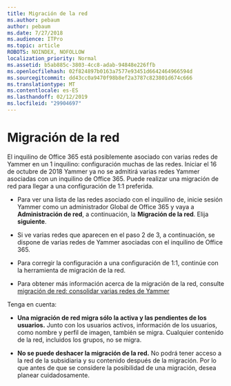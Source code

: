 ```yaml
---
title: Migración de la red
ms.author: pebaum
author: pebaum
ms.date: 7/27/2018
ms.audience: ITPro
ms.topic: article
ROBOTS: NOINDEX, NOFOLLOW
localization_priority: Normal
ms.assetid: b5ab885c-3803-4cc8-adab-94848e226ffb
ms.openlocfilehash: 02f824897b0163a7577e93451d6642464966594d
ms.sourcegitcommit: dd43cc0a9470f98b8ef2a3787c823801d674c666
ms.translationtype: MT
ms.contentlocale: es-ES
ms.lasthandoff: 02/12/2019
ms.locfileid: "29904697"
---
```

# <a name="network-migration"></a>Migración de la red

El inquilino de Office 365 está posiblemente asociado con varias redes de Yammer en un 1 inquilino: configuración muchas de las redes. Iniciar el 16 de octubre de 2018 Yammer ya no se admitirá varias redes Yammer asociadas con un inquilino de Office 365. Puede realizar una migración de red para llegar a una configuración de 1:1 preferida.
  
- Para ver una lista de las redes asociado con el inquilino de, inicie sesión Yammer como un administrador Global de Office 365 y vaya a **Administración de red**, a continuación, la **Migración de la red**. Elija **siguiente**.
    
- Si ve varias redes que aparecen en el paso 2 de 3, a continuación, se dispone de varias redes de Yammer asociadas con el inquilino de Office 365.
    
- Para corregir la configuración a una configuración de 1:1, continúe con la herramienta de migración de la red.
    
- Para obtener más información acerca de la migración de la red, consulte [migración de red: consolidar varias redes de Yammer](https://support.office.com/article/a22c1b20-9231-4ce2-a916-392b1056d002)
    
Tenga en cuenta:
  
- **Una migración de red migra sólo la activa y las pendientes de los usuarios.** Junto con los usuarios activos, información de los usuarios, como nombre y perfil de imagen, también se migra. Cualquier contenido de la red, incluidos los grupos, no se migra. 
    
- **No se puede deshacer la migración de la red.** No podrá tener acceso a la red de la subsidiaria y su contenido después de la migración. Por lo que antes de que se considere la posibilidad de una migración, desea planear cuidadosamente. 
    

